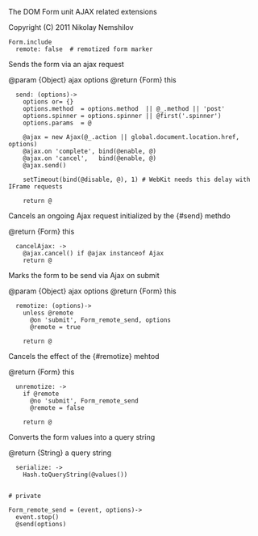 The DOM Form unit AJAX related extensions

Copyright (C) 2011 Nikolay Nemshilov

```coffee-aside
Form.include
  remote: false  # remotized form marker
```

Sends the form via an ajax request

@param {Object} ajax options
@return {Form} this

```coffee-aside
  send: (options)->
    options or= {}
    options.method  = options.method  || @_.method || 'post'
    options.spinner = options.spinner || @first('.spinner')
    options.params  = @

    @ajax = new Ajax(@_.action || global.document.location.href, options)
    @ajax.on 'complete', bind(@enable, @)
    @ajax.on 'cancel',   bind(@enable, @)
    @ajax.send()

    setTimeout(bind(@disable, @), 1) # WebKit needs this delay with IFrame requests

    return @
```

Cancels an ongoing Ajax request initialized by the {#send} methdo

@return {Form} this

```coffee-aside
  cancelAjax: ->
    @ajax.cancel() if @ajax instanceof Ajax
    return @
```

Marks the form to be send via Ajax on submit

@param {Object} ajax options
@return {Form} this

```coffee-aside
  remotize: (options)->
    unless @remote
      @on 'submit', Form_remote_send, options
      @remote = true

    return @
```

Cancels the effect of the {#remotize} mehtod

@return {Form} this

```coffee-aside
  unremotize: ->
    if @remote
      @no 'submit', Form_remote_send
      @remote = false

    return @
```

Converts the form values into a query string

@return {String} a query string

```coffee-aside
  serialize: ->
    Hash.toQueryString(@values())


# private

Form_remote_send = (event, options)->
  event.stop()
  @send(options)
```
